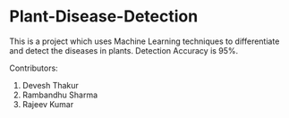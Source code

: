 # Plant-Disease-Detection
This is a project which uses Machine Learning techniques to differentiate and detect the diseases in plants.
Detection Accuracy is 95%.



Contributors:
1. Devesh Thakur 
2. Rambandhu Sharma
3. Rajeev Kumar


